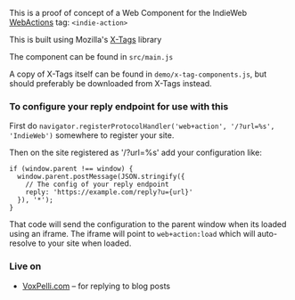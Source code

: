 This is a proof of concept of a Web Component for the IndieWeb [WebActions](http://indiewebcamp.com/webactions) tag: `<indie-action>`

This is built using Mozilla's [X-Tags](http://x-tags.org/) library

The component can be found in `src/main.js`

A copy of X-Tags itself can be found in `demo/x-tag-components.js`, but should preferably be downloaded from X-Tags instead.

### To configure your reply endpoint for use with this

First do `navigator.registerProtocolHandler('web+action', '/?url=%s', 'IndieWeb')` somewhere to register your site.

Then on the site registered as '/?url=%s' add your configuration like:

    if (window.parent !== window) {
      window.parent.postMessage(JSON.stringify({
        // The config of your reply endpoint
        reply: 'https://example.com/reply?u={url}'
      }), '*');
    }

That code will send the configuration to the parent window when its loaded using an iframe. The iframe will point to `web+action:load` which will auto-resolve to your site when loaded.

### Live on

* [VoxPelli.com](http://voxpelli.com/2013/12/webmentions-for-static-pages/) – for replying to blog posts
